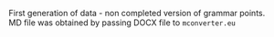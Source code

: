 First generation of data - non completed version of grammar points.  
MD file was obtained by passing DOCX file to `mconverter.eu`